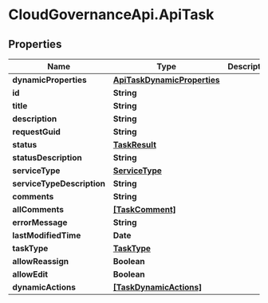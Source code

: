 # CloudGovernanceApi.ApiTask

## Properties

Name | Type | Description | Notes
------------ | ------------- | ------------- | -------------
**dynamicProperties** | [**ApiTaskDynamicProperties**](ApiTaskDynamicProperties.md) |  | [optional] 
**id** | **String** |  | [optional] 
**title** | **String** |  | [optional] 
**description** | **String** |  | [optional] 
**requestGuid** | **String** |  | [optional] 
**status** | [**TaskResult**](TaskResult.md) |  | [optional] 
**statusDescription** | **String** |  | [optional] 
**serviceType** | [**ServiceType**](ServiceType.md) |  | [optional] 
**serviceTypeDescription** | **String** |  | [optional] 
**comments** | **String** |  | [optional] 
**allComments** | [**[TaskComment]**](TaskComment.md) |  | [optional] 
**errorMessage** | **String** |  | [optional] 
**lastModifiedTime** | **Date** |  | [optional] 
**taskType** | [**TaskType**](TaskType.md) |  | [optional] 
**allowReassign** | **Boolean** |  | [optional] 
**allowEdit** | **Boolean** |  | [optional] 
**dynamicActions** | [**[TaskDynamicActions]**](TaskDynamicActions.md) |  | [optional] 


